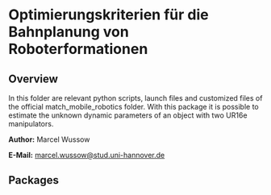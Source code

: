 # Optimierungskriterien für die Bahnplanung von Roboterformationen
## Overview

In this folder are relevant python scripts, launch files and customized files of the official match_mobile_robotics folder. With this package it is possible to estimate the unknown dynamic parameters of an object with two UR16e manipulators.

**Author:** Marcel Wussow

**E-Mail:** marcel.wussow@stud.uni-hannover.de

## Packages

